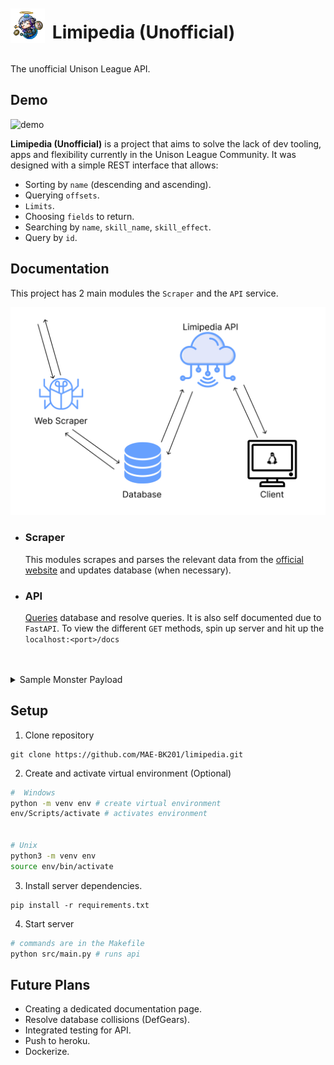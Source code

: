 <div style="display:flex; align-items:center;">
    <img src="./demo/icon1.png" width="55" height="55"/>
    &nbsp;&nbsp;&nbsp;
    <h1 style="display:inline-block"> Limipedia (Unofficial)</h1> 
</div>


The unofficial Unison League API.

## Demo

![demo](./demo/demo.gif)

**Limipedia (Unofficial)** is a project that aims to solve the lack of dev tooling, apps and flexibility currently in the Unison League Community. It was designed with a simple REST interface that allows:

<a name="features"></a>

- Sorting by `name` (descending and ascending).
- Querying `offsets`.
- `Limits`.
- Choosing `fields` to return.
- Searching by `name`, `skill_name`, `skill_effect`.
- Query by `id`.



## Documentation

This project has 2 main modules the `Scraper` and the `API` service.

![Architecture](./demo/model.png)

- ### Scraper
    This modules scrapes and parses the relevant data from the [official website](http://jam-capture-unisonleague-ww.ateamid.com/en/index.html) and updates database (when necessary).

- ### API
    [Queries](#features) database and resolve queries. It is also self documented due to `FastAPI`. To view the different `GET` methods, spin up server and hit up the `localhost:<port>/docs`


<br/>
<br/>
<details> 
    <summary>Sample Monster Payload</summary> 

```json

  {
    "id": 146497683774,
    "name": "Apollo, Sun Incarnate",
    "icon_xl": "http://jam-capture-unisonleague-ww.ateamid.com/images/equipicon/l_size/4415002.png",
    "thumbnail": "http://jam-capture-unisonleague-ww.ateamid.com/images/equipicon/4415002.png",
    "basic_info": {
      "rarity": "UR",
      "gear_type": "Monster",
      "gear_cost": 30,
      "element": "Fire",
      "potential_count": 5,
      "max_level": 100,
      "collaboration": null
    },
    "skill": {
      "skill_name": "Summerlicious!",
      "effect": "Ability Power 110. Damages all enemies 3 times with physical fire damage. Chance to miss. Level bonus: Ability Power boosted by 10 for each increase in Skill level."
    },
    "reforge_info": {
      "before_reforging": {
        "id": 221668907447,
        "icon_url": "http://jam-capture-unisonleague-ww.ateamid.com/images/equipicon/4414004.png",
        "icon_name": "Apollo"
      },
      "after_reforging": "-"
    },
    "stats": {
      "initial": [
        "780",
        "-",
        "780",
        "-"
      ],
      "max_1": [
        "3415",
        "-",
        "3415",
        "-"
      ],
      "max_2": [
        "3497",
        "-",
        "3497",
        "-"
      ]
    },
    "hidden_potential": {
      "lv_1_effect": "ATK Up 1000",
      "lv_2_effect": "Blind Resistance +20",
      "lv_3_effect": "DEF Up 1000",
      "lv_4_effect": "DEF Up 1000",
      "lv_5_effect": "ATK Up 1500",
      "restrictions": null
    },
    "passive_skill": null,
    "burst_skills": null,
    "enlightening_info": {
      "before_enlightening": "-",
      "after_enlightening": {
        "id": 427120830611,
        "icon_url": "http://jam-capture-unisonleague-ww.ateamid.com/images/equipicon/4415332.png",
        "icon_name": "[Blazing First Trial] Apollo"
      }
    },
    "enlightening_materials": {
      "gears": [
        {
          "id": 212647278292,
          "icon_url": "http://jam-capture-unisonleague-ww.ateamid.com/images/equipicon/1104901.png",
          "icon_name": "Crimson Spirit Orb × 2"
        },
        {
          "id": 101913407893,
          "icon_url": "http://jam-capture-unisonleague-ww.ateamid.com/images/equipicon/4414901.png",
          "icon_name": "Red Passa King × 3"
        }
      ],
      "items": [
        {
          "id": 170421243294,
          "icon_url": "http://jam-capture-unisonleague-ww.ateamid.com/images/itemicon/item_80128.png",
          "icon_name": "Apollo's Necklace × 5"
        },
        {
          "id": 327051673401,
          "icon_url": "http://jam-capture-unisonleague-ww.ateamid.com/images/itemicon/item_3002.png",
          "icon_name": "Fire Medal × 500"
        }
      ]
    }
  },
  
```

</details>

## Setup

1. Clone repository 
```
git clone https://github.com/MAE-BK201/limipedia.git
```
2. Create and activate virtual environment (Optional)
```bash
#  Windows
python -m venv env # create virtual environment
env/Scripts/activate # activates environment


# Unix
python3 -m venv env
source env/bin/activate
```
3. Install server dependencies.
```
pip install -r requirements.txt
```

4. Start server
```bash
# commands are in the Makefile
python src/main.py # runs api
```

## Future Plans
- Creating a dedicated documentation page.
- Resolve database collisions (DefGears).
- Integrated testing for API.
- Push to heroku.
- Dockerize.
